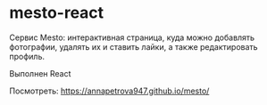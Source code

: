 # mesto-react


Сервис Mesto: интерактивная страница, куда можно добавлять фотографии, удалять их и ставить лайки, а также редактировать профиль.

Выполнен React

Посмотреть: https://annapetrova947.github.io/mesto/
